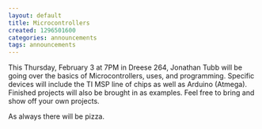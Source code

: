 ```yaml
---
layout: default
title: Microcontrollers
created: 1296501600
categories: announcements
tags: announcements
---
```

This Thursday, February 3 at 7PM in Dreese 264, Jonathan Tubb will be going over the basics of Microcontrollers, uses, and programming. Specific devices will include the TI MSP line of chips as well as Arduino (Atmega). Finished projects will also be brought in as examples. Feel free to bring and show off your own projects.

As always there will be pizza.
